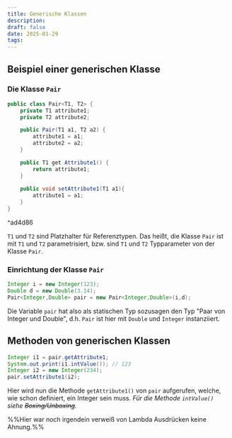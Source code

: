 ```yaml
---
title: Generische Klassen
description:
draft: false
date: 2025-01-29
tags:
---
```

## Beispiel einer generischen Klasse
### Die Klasse `Pair`
```java
public class Pair<T1, T2> {
	private T1 attribute1;
	private T2 attribute2;

	public Pair(T1 a1, T2 a2) {
		attribute1 = a1;
		attribute2 = a2;
	}

	public T1 get Attribute1() {
		return attribute1;
	}
	
	public void setAttribute1(T1 a1){
		attribute1 = a1;
	}
}
```

^ad4d86

`T1` und `T2` sind Platzhalter für Referenztypen. Das heißt, die Klasse `Pair` ist mit `T1` und `T2` parametrisiert, bzw. sind `T1` und `T2` Typparameter von der Klasse `Pair`.
### Einrichtung der Klasse `Pair`
```java
Integer i = new Integer(123);
Double d = new Double(3.14);
Pair<Integer,Double> pair = new Pair<Integer,Double>(i,d);
```
Die Variable `pair` hat also als statischen Typ sozusagen den Typ "Paar von Integer und Double", d.h. `Pair` ist hier mit `Double` und `Integer` instanziiert.
## Methoden von generischen Klassen
```java
Integer i1 = pair.getAttribute1;
System.out.print(i1.intValue()); // 123
Integer i2 = new Integer(234);
pair.setAttribute1(i2);
```
Hier wird nun die Methode `getAttribute1()` von `pair` aufgerufen, welche, wie schon definiert, ein Integer sein muss. *Für die Methode `intValue()` siehe ~~Boxing/Unboxing~~.*

%%Hier war noch irgendein verweiß von Lambda Ausdrücken keine Ahnung.%%